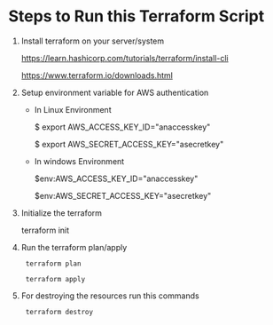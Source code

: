 # Steps to Run this Terraform Script

1. Install terraform on your server/system

    https://learn.hashicorp.com/tutorials/terraform/install-cli 

    https://www.terraform.io/downloads.html

2. Setup environment variable for AWS authentication
    - In Linux Environment 

        $ export AWS_ACCESS_KEY_ID="anaccesskey"

        $ export AWS_SECRET_ACCESS_KEY="asecretkey"

    - In windows Environment 

        $env:AWS_ACCESS_KEY_ID="anaccesskey"

        $env:AWS_SECRET_ACCESS_KEY="asecretkey"

3. Initialize the terraform

    terraform init

5. Run the terraform plan/apply

        terraform plan

        terraform apply

6. For destroying the resources run this commands

        terraform destroy
